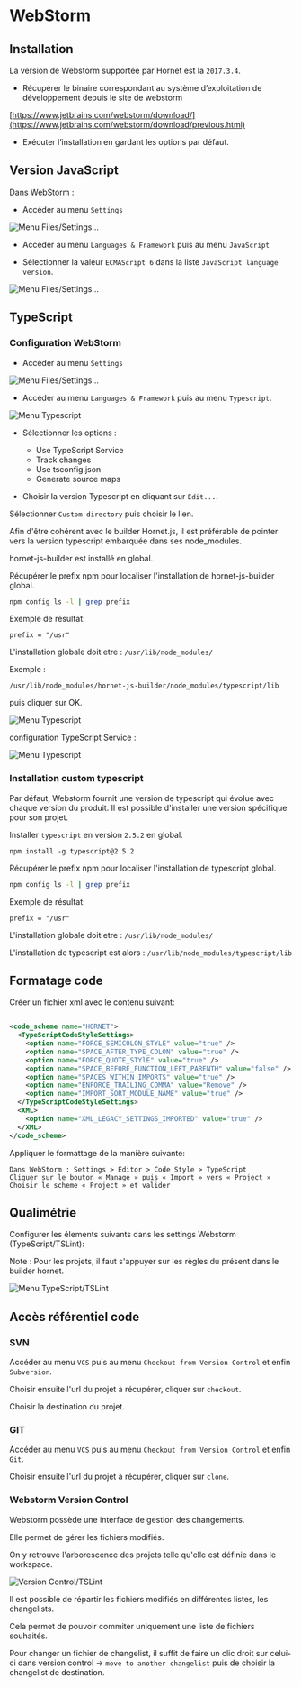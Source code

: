# WebStorm

## Installation

La version de Webstorm supportée par Hornet est la `2017.3.4`.

- Récupérer le binaire correspondant au système d’exploitation de développement depuis le site de webstorm

[https://www.jetbrains.com/webstorm/download/](https://www.jetbrains.com/webstorm/download/previous.html)

- Exécuter l’installation en gardant les options par défaut.

## Version JavaScript

Dans WebStorm :

- Accéder au menu `Settings`

![Menu Files/Settings...](./sources/acces-settings.png)

- Accéder au menu `Languages & Framework` puis au menu `JavaScript`

- Sélectionner la valeur `ECMAScript 6` dans la liste `JavaScript language version`.

![Menu Files/Settings...](./sources/webstorm-javascript-version.png)

## TypeScript

### Configuration WebStorm

- Accéder au menu `Settings`

![Menu Files/Settings...](./sources/acces-settings.png)

- Accéder au menu `Languages & Framework` puis au menu `Typescript`.

![Menu Typescript](./sources/webstorm-typescript.png)

- Sélectionner les options :
    - Use TypeScript Service
    - Track changes
    - Use tsconfig.json
    - Generate source maps

- Choisir la version Typescript en cliquant sur `Edit...`.

Sélectionner `Custom directory` puis choisir le lien.

Afin d'être cohérent avec le builder Hornet.js, il est préférable de pointer vers la version typescript embarquée dans ses node_modules.

hornet-js-builder est installé en global.

Récupérer le prefix npm pour localiser l'installation de hornet-js-builder global.

``` sh
npm config ls -l | grep prefix
```

Exemple de résultat:

``` shell
prefix = "/usr"
```

L'installation globale doit etre : `/usr/lib/node_modules/`

Exemple :

```
/usr/lib/node_modules/hornet-js-builder/node_modules/typescript/lib
```

puis cliquer sur OK.

![Menu Typescript](./sources/webstorm-version-typescript.png)

configuration TypeScript Service :

![Menu Typescript](./sources/webstorm-typescript-service-options.png)

### Installation custom typescript

Par défaut, Webstorm fournit une version de typescript qui évolue avec chaque version du produit.
Il est possible d'installer une version spécifique pour son projet.

Installer `typescript` en version `2.5.2` en global.

``` shell
npm install -g typescript@2.5.2
```

Récupérer le prefix npm pour localiser l'installation de typescript global.

``` sh
npm config ls -l | grep prefix
```

Exemple de résultat:

``` shell
prefix = "/usr"
```

L'installation globale doit etre : `/usr/lib/node_modules/`

L'installation de typescript est alors : `/usr/lib/node_modules/typescript/lib`

## Formatage code

Créer un fichier xml avec le contenu suivant:

```xml

<code_scheme name="HORNET">
  <TypeScriptCodeStyleSettings>
    <option name="FORCE_SEMICOLON_STYLE" value="true" />
    <option name="SPACE_AFTER_TYPE_COLON" value="true" />
    <option name="FORCE_QUOTE_STYlE" value="true" />
    <option name="SPACE_BEFORE_FUNCTION_LEFT_PARENTH" value="false" />
    <option name="SPACES_WITHIN_IMPORTS" value="true" />
    <option name="ENFORCE_TRAILING_COMMA" value="Remove" />
    <option name="IMPORT_SORT_MODULE_NAME" value="true" />
  </TypeScriptCodeStyleSettings>
  <XML>
    <option name="XML_LEGACY_SETTINGS_IMPORTED" value="true" />
  </XML>
</code_scheme>

```

Appliquer le formattage de la manière suivante:

    Dans WebStorm : Settings > Editor > Code Style > TypeScript
    Cliquer sur le bouton « Manage » puis « Import » vers « Project »
    Choisir le scheme « Project » et valider


## Qualimétrie

Configurer les élements suivants dans les settings Webstorm (TypeScript/TSLint):

 Note :
 Pour les projets, il faut s'appuyer sur les règles du présent dans le builder hornet.

![Menu TypeScript/TSLint](./sources/webstorm-qualimetrie.png)

## Accès référentiel code

### SVN

Accéder au menu `VCS` puis au menu `Checkout from Version Control` et enfin `Subversion`.

Choisir ensuite l'url du projet à récupérer, cliquer sur `checkout`.

Choisir la destination du projet.

### GIT

Accéder au menu `VCS` puis au menu `Checkout from Version Control` et enfin `Git`.

Choisir ensuite l'url du projet à récupérer, cliquer sur `clone`.

### Webstorm Version Control

Webstorm possède une interface de gestion des changements.

Elle permet de gérer les fichiers modifiés.

On y retrouve l'arborescence des projets telle qu'elle est définie dans le workspace.

![Version Control/TSLint](./sources/webstorm-version-control.png)

Il est possible de répartir les fichiers modifiés en différentes listes, les changelists.

Cela permet de pouvoir commiter uniquement une liste de fichiers souhaités.

Pour changer un fichier de changelist, il suffit de faire un clic droit sur celui-ci dans version control -> `move to another changelist`
puis de choisir la changelist de destination.